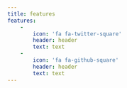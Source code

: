 ```yaml
---
title: features
features:
    -
        icon: 'fa fa-twitter-square'
        header: header
        text: text
    -
        icon: 'fa fa-github-square'
        header: header
        text: text
---
```


